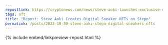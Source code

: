 ```yaml
---
repostlink: https://cryptonews.com/news/steve-aoki-launches-exclusive-digital-sneakers-as-nfts-on-stepns-move-to-earn-platform.htm
tags: nft
title: "Repost: Steve Aoki Creates Digital Sneaker NFTs on Stepn"
permalink: /posts/2023-10-30-steve-aoki-stepn-digital-sneakers-nfts
---
```


{% include embed/linkpreview-repost.html %}


